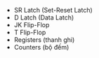 - SR Latch (Set-Reset Latch)
- D Latch (Data Latch)
- JK Flip-Flop
- T Flip-Flop
- Registers (thanh ghi)
- Counters (bộ đếm)
